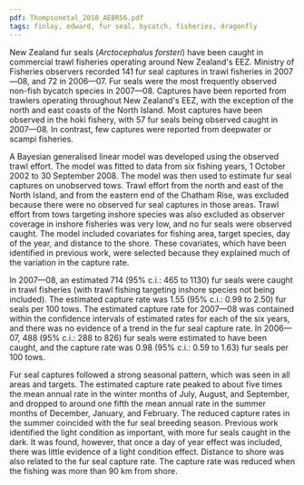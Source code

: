 ```yaml
---
pdf: Thompsonetal_2010_AEBR56.pdf
tags: finlay, edward, fur seal, bycatch, fisheries, dragonfly
---
```

New Zealand fur seals (*Arctocephalus forsteri*) have been caught in commercial trawl fisheries operating around New Zealand's EEZ. Ministry of Fisheries observers recorded 141 fur seal captures in trawl fisheries in 2007—08, and 72 in 2006—07. Fur seals were the most frequently observed non-fish bycatch species in 2007—08. Captures have been reported from trawlers operating throughout New Zealand's EEZ, with the exception of the north and east coasts of the North Island. Most captures have been observed in the hoki fishery, with 57 fur seals being observed caught in 2007—08. In contrast, few captures were reported from deepwater or scampi fisheries. 

A Bayesian generalised linear model was developed using the observed trawl effort. The model was fitted to data from six fishing years, 1 October 2002 to 30 September 2008. The model was then used to estimate fur seal captures on unobserved tows. Trawl effort from the north and east of the North Island, and from the eastern end of the Chatham Rise, was excluded because there were no observed fur seal captures in those areas. Trawl effort from tows targeting inshore species was also excluded as observer coverage in inshore fisheries was very low, and no fur seals were observed caught. The model included covariates for fishing area, target species, day of the year, and distance to the shore. These covariates, which have been identified in previous work, were selected because they explained much of the variation in the capture rate. 

In 2007—08, an estimated 714 (95% c.i.: 465 to 1130) fur seals were caught in trawl fisheries (with trawl fishing targeting inshore species not being included). The estimated capture rate was 1.55 (95% c.i.: 0.99 to 2.50) fur seals per 100 tows. The estimated capture rate for 2007—08 was contained within the confidence intervals of estimated rates for each of the six years, and there was no evidence of a trend in the fur seal capture rate. In 2006—07, 488 (95% c.i.: 288 to 826) fur seals were estimated to have been caught, and the capture rate was 0.98 (95% c.i.: 0.59 to 1.63) fur seals per 100 tows. 

Fur seal captures followed a strong seasonal pattern, which was seen in all areas and targets. The estimated capture rate peaked to about five times the mean annual rate in the winter months of July, August, and September, and dropped to around one fifth the mean annual rate in the summer months of December, January, and February. The reduced capture rates in the summer coincided with the fur seal breeding season. Previous work identified the light condition as important, with more fur seals caught in the dark. It was found, however, that once a day of year effect was included, there was little evidence of a light condition effect. Distance to shore was also related to the fur seal capture rate. The capture rate was reduced when the fishing was more than 90 km from shore. 
